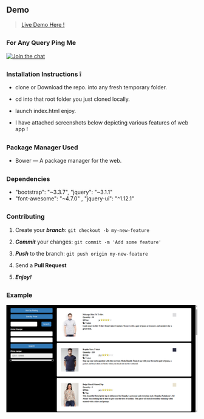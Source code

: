 ## Demo 

> [Live Demo Here !](https://myshoppingappprototype.herokuapp.com/)

##

### For Any Query Ping Me

[![Join the chat](https://img.shields.io/badge/gitter-join%20chat%20%E2%86%92-brightgreen.svg)](https://gitter.im/divyanshu001)

##

### Installation Instructions :grey_exclamation:

* clone or Download the repo. into any fresh temporary folder.

* cd into that root folder you just cloned locally.

* launch index.html enjoy. 

* I have attached screenshots below depicting various features of web app !

##

### Package Manager Used 

* Bower — A package manager for the web.

##

### Dependencies

*  "bootstrap": "~3.3.7",  "jquery": "~3.1.1"
*  "font-awesome": "~4.7.0"  ,  "jquery-ui": "^1.12.1"
##

### Contributing

1. Create your **_branch_**: `git checkout -b my-new-feature`

2. **_Commit_** your changes: `git commit -m 'Add some feature'`

3. **_Push_** to the branch: `git push origin my-new-feature`

4. Send a **Pull Request**

5. **_Enjoy!_**

##

### Example

![alt tag](https://github.com/divyanshu-rawat/Hacker_Earth_Hackathon_Mad_Den_Street/blob/master/screenshots/myapp.png)

##
